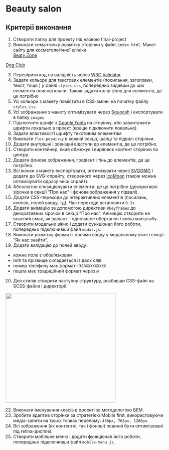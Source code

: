 # Beauty salon

## Критерії виконання
1. Створити папку для проекту під назвою final-project  
2. Виконати семантичку розмітку сторінки у файлі `index.html`. Макет сайту для косметологічної клініки  
[Beaty Zone](https://www.figma.com/file/sBABARapP4nL9lK1dG3n1l/Beauty-Zone?node-id=30:13827&t=5TZsDPh49nijl4fH-1) 

[Dog Club](https://www.figma.com/file/rTCMsYAj44dHB4dfwo7cOZ/Dog-Club?node-id=123%3A177&t=kJwseFkErM76jFqO-1)

  
3. Перевірити код на валідність через [W3C Validator](https://validator.w3.org/#validate_by_uri)   
4. Задати кольори для текстових елементів (посилання, заголовки, текст, тощо ) у файлі `styles.css`, попередньо задавши до цих елементів описові класи. Також задати колір фону для елементів, де це потрібно  
5. Усі кольори з макету помістити в CSS-змінні на початку файлу `styles.css`  
6. Усі зображення з макету оптимізувати через [Squoosh](https://squoosh.app/) і експортувати в папку `images`  
7. Підключити шрифт з [Google Fonts](https://fonts.google.com/) на сторінку, або завантажити шрифти локально в проект (краще підключити локально)  
8. Задати властивості шрифту текстовим елементам  
9. Виконати `flex-розмітку` в кожній секції, шапці та підвалі сторінки.  
10. Додати внутрішні і зовнішні відступи до елементів, де це потрібно.  
11. Створити контейнер, який обмежує і вирівнює контент сторінки по центру.  
12. Додати фонове зображення, градієнт і тінь до елементів, де це потрібно.    
13. Всі іконки з макету експортувати, оптимізувати через [SVGOMG](https://jakearchibald.github.io/svgomg/) і додати до SVG-спрайту, створеного через [IcoMoon](https://icomoon.io/) (також можна оптимізувати одразу весь спрайт).  
14. Абсолютно спозиціонувати елементи, де це потрібно (декоративні зірочки в секції "Про нас" і фонове зображення у підвалі).  
15. Додати CSS-переходи до інтерактивних елементів (посилань, кнопок, полей вводу, тд). Час переходи встановити `0.2s`.  
16. Додати анімацію за допомогою директиви `@keyframes` до декоративних зірочок в секції "Про нас". Анімацію створити на власний смак, як варіант - одночасне обертання і зміна масштабу.  
17. Створити модальне вікно і додати функціонал його роботи, попередньо підключивши файл `modal.js`.  
18. Виконати розмітку форми із полями вводу у модальному вікні і секції "Як нас знайти".  
19. Додати валідацію до полей вводу:  
- кожне поле є обовʼязковим  
- імʼя та прізвище складається із двох слів  
- номер телефону має формат `+380ХХХХХХХХХ`  
- пошта має традиційний формат через `@`

20. Для стилів створити наступну структуру, розбивши CSS-файл на SCSS-файли і директорії:  
   <img src="https://github.com/user-attachments/assets/d1bb5892-ff25-444e-b89c-5429686ede29" height="350">
   
22. Виконати іменування класів в проекті за методологією БЕМ.  
23. Зробити адаптив сторінки за стратегією Mobile first, використовуючи медіа-запити на трьох точках перелому: `480px, 768px, 1200px`.  
24. Всі зображення (як контентні, так і фонові) повинні бути оптимізовані під retina-дисплеї.  
25. Створити мобільне меню і додати функціонал його роботи, попередньо підключивши файл `mobile-menu.js`. 
